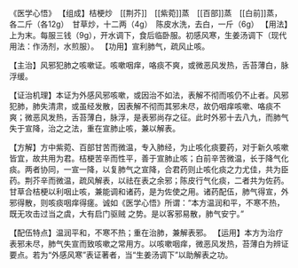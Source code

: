 《医学心悟》
【组成】桔梗炒　[[荆芥]]　[[紫菀]]蒸　[[百部]]蒸　[[白前]]蒸，各二斤（各12g）　甘草炒，十二两（4g）　陈皮水洗，去白，一斤（6g）
【用法】上为末。每服三钱（9g），开水调下，食后临卧服。初感风寒，生姜汤调下（现代用法：作汤剂，水煎服）。
【功用】宣利肺气，疏风止咳。

【主治】风邪犯肺之咳嗽证。咳嗽咽痒，咯痰不爽，或微恶风发热，舌苔薄白，脉浮缓。

【证治机理】本证为外感风邪咳嗽，或因治不如法，表解不彻而咳仍不止者。风邪犯肺，肺失清肃，或虽经发散，因表解不彻而其邪未尽，故仍咽痒咳嗽、咯痰不爽；微恶风发热，舌苔薄白，脉浮，是表邪尚存之征。此时外邪十去八九，而肺气失于宣降，治之之法，重在宣肺止咳，兼以解表。

【方解】方中紫菀、百部甘苦而微温，专入肺经，为止咳化痰要药，对于新久咳嗽皆宜，故共用为君。桔梗苦辛而性平，善于宣肺止咳；白前辛苦微温，长于降气化痰。两者协同，一宣一降，以复肺气之宣降，合君药则止咳化痰之力尤佳，共为臣药。荆芥辛而微温，疏风解表，以祛在表之余邪；陈皮行气化痰，二者共为佐药。甘草合桔梗以利咽止咳，兼能调和诸药，是为佐使之用。诸药配伍，肺气得宣，外邪得散，则咳痰咽痒得瘥。诚如《医学心悟》所谓：“本方温润和平，不寒不热，既无攻击过当之虞，大有启门驱贼
之势。是以客邪易散，肺气安宁。”

【配伍特点】温润平和，不寒不热；重在治肺，兼解表邪。
【运用】本方为治疗表邪未尽，肺气失宣而致咳嗽之常用方。以咳嗽咽痒，微恶风发热，苔薄白为辨证要点。若为“外感风寒”表证著者，当“生姜汤调下”以助解表之功。